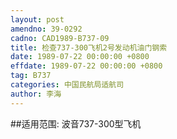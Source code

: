 ```yaml
---
layout: post
amendno: 39-0292
cadno: CAD1989-B737-09
title: 检查737-300飞机2号发动机油门钢索
date: 1989-07-22 00:00:00 +0800
effdate: 1989-07-22 00:00:00 +0800
tag: B737
categories: 中国民航局适航司
author: 李海
---
```


##适用范围:
波音737-300型飞机

